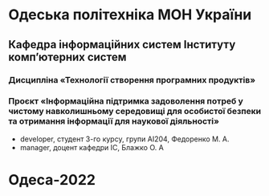 # Одеська політехніка МОН України
## Кафедра інформаційних систем Інституту комп’ютерних систем
### Дисципліна «Технології створення програмних продуктів»
### Проєкт «Інформаційна підтримка задоволення потреб у чистому навколишньому середовищі для особистої безпеки та отримання інформації для наукової діяльності»
<ul>
	<li>developer, студент 3-го курсу, групи АІ204, Федоренко М. А. </li>
	<li>manager, доцент кафедри ІС, Блажко О. А</li>
</ul>

# Одеса-2022
